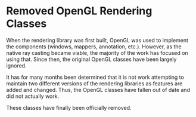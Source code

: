 # Removed OpenGL Rendering Classes

When the rendering library was first built, OpenGL was used to implement
the components (windows, mappers, annotation, etc.). However, as the native
ray casting became viable, the majority of the work has focused on using
that. Since then, the original OpenGL classes have been largely ignored.

It has for many months been determined that it is not work attempting to
maintain two different versions of the rendering libraries as features are
added and changed. Thus, the OpenGL classes have fallen out of date and did
not actually work.

These classes have finally been officially removed.
